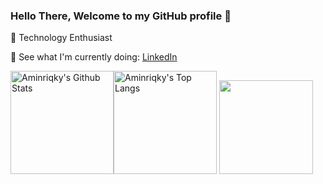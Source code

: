 ### Hello There, Welcome to my GitHub profile 👋

🦾 Technology Enthusiast

💺 See what I'm currently doing: [LinkedIn](https://www.linkedin.com/in/aminriqky/)

<img alt="Aminriqky's Github Stats" height="165" src="https://github-readme-stats.vercel.app/api?username=aminriqky&count_private=true&show_icons=true&include_all_commits=true&theme=tokyonight&hide_border=true" /><img alt="Aminriqky's Top Langs" height="165" src="https://github-readme-stats.vercel.app/api/top-langs/?username=aminriqky&hide=TeX&layout=compact&theme=tokyonight&hide_border=true&langs_count=8" />
<img src="https://media.giphy.com/media/90OCwEfEYo9f2EQoKP/giphy.gif" height="150" />
